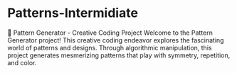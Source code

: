 # Patterns-Intermidiate
🎨 Pattern Generator - Creative Coding Project  Welcome to the Pattern Generator project! This creative coding endeavor explores the fascinating world of patterns and designs. Through algorithmic manipulation, this project generates mesmerizing patterns that play with symmetry, repetition, and color. 
